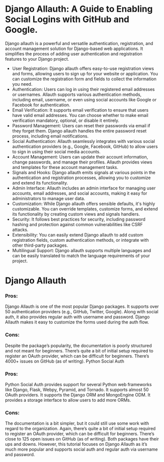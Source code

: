 # Django Allauth: A Guide to Enabling Social Logins with GitHub and Google.


Django allauth is a powerful and versatile authentication, registration, and account management solution for Django-based web applications. 
It simplifies the process of adding user authentication and registration features to your Django project. 

- User Registration: Django allauth offers easy-to-use registration views and forms, allowing users to sign up for your website or application. You can customize the registration form and fields to collect the information you need.
- Authentication: Users can log in using their registered email addresses or usernames. Allauth supports various authentication methods, including email, username, or even using social accounts like Google or Facebook for authentication.
- Email Verification: It supports email verification to ensure that users have valid email addresses. You can choose whether to make email verification mandatory, optional, or disable it entirely.
- Password Management: Users can reset their passwords via email if they forget them. Django allauth handles the entire password reset process, including email notifications.
- Social Authentication: Allauth seamlessly integrates with various social authentication providers (e.g., Google, Facebook, GitHub) to allow users to sign in using their social media accounts.
- Account Management: Users can update their account information, change passwords, and manage their profiles. Allauth provides views and templates for these account management tasks.
- Signals and Hooks: Django allauth emits signals at various points in the authentication and registration processes, allowing you to customize and extend its functionality.
- Admin Interface: Allauth includes an admin interface for managing user accounts, email addresses, and social accounts, making it easy for administrators to manage user data.
- Customization: While Django allauth offers sensible defaults, it's highly customizable. You can override templates, customize forms, and extend its functionality by creating custom views and signals handlers.
- Security: It follows best practices for security, including password hashing and protection against common vulnerabilities like CSRF attacks.
- Extensibility: You can easily extend Django allauth to add custom registration fields, custom authentication methods, or integrate with other third-party packages.
- Multilingual Support: Django allauth supports multiple languages and can be easily translated to match the language requirements of your project.


# Django Allauth

### Pros:

Django Allauth is one of the most popular Django packages.
It supports over 50 authentication providers (e.g., GitHub, Twitter, Google).
Along with social auth, it also provides regular auth with username and password.
Django Allauth makes it easy to customize the forms used during the auth flow.
### Cons:

Despite the package’s popularity, the documentation is poorly structured and not meant for beginners.
There’s quite a bit of initial setup required to register an OAuth provider, which can be difficult for beginners.
There’s 4000+ issues on GitHub (as of writing).
Python Social Auth

### Pros:

Python Social Auth provides support for several Python web frameworks like Django, Flask, Webpy, Pyramid, and Tornado.
It supports almost 50 OAuth providers.
It supports the Django ORM and MongoEngine ODM.
It provides a storage interface to allow users to add more ORMs.
### Cons:

The documentation is a bit simpler, but it could still use some work with regard to the organization.
Again, there’s quite a bit of initial setup required to register an OAuth provider, which can be difficult for beginners.
There’s close to 125 open issues on GitHub (as of writing).
Both packages have their ups and downs. However, this tutorial focuses on Django Allauth as it’s much more popular and supports social auth and regular auth via username and password.
